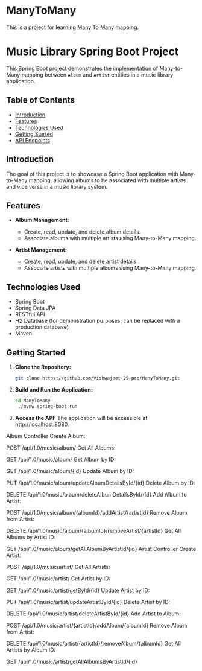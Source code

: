 # ManyToMany
This is a project for learning Many To Many mapping. 
# Music Library Spring Boot Project

This Spring Boot project demonstrates the implementation of Many-to-Many mapping between `Album` and `Artist` entities in a music library application.

## Table of Contents
- [Introduction](#introduction)
- [Features](#features)
- [Technologies Used](#technologies-used)
- [Getting Started](#getting-started)
- [API Endpoints](#api-endpoints)

## Introduction

The goal of this project is to showcase a Spring Boot application with Many-to-Many mapping, allowing albums to be associated with multiple artists and vice versa in a music library system.

## Features

- **Album Management:**
  - Create, read, update, and delete album details.
  - Associate albums with multiple artists using Many-to-Many mapping.

- **Artist Management:**
  - Create, read, update, and delete artist details.
  - Associate artists with multiple albums using Many-to-Many mapping.

## Technologies Used

- Spring Boot
- Spring Data JPA
- RESTful API
- H2 Database (for demonstration purposes; can be replaced with a production database)
- Maven

## Getting Started

1. **Clone the Repository:**
   ```bash
   git clone https://github.com/Vishwajeet-29-pro/ManyToMany.git

2. **Build and Run the Application:**
   ```bash
   cd ManyToMany
    ./mvnw spring-boot:run

3. **Access the API:**
The application will be accessible at http://localhost:8080.

Album Controller
Create Album:

POST /api/1.0/music/album/
Get All Albums:

GET /api/1.0/music/album/
Get Album by ID:

GET /api/1.0/music/album/{id}
Update Album by ID:

PUT /api/1.0/music/album/updateAlbumDetailsById/{id}
Delete Album by ID:

DELETE /api/1.0/music/album/deleteAlbumDetailsById/{id}
Add Album to Artist:

POST /api/1.0/music/album/{albumId}/addArtist/{artistId}
Remove Album from Artist:

DELETE /api/1.0/music/album/{albumId}/removeArtist/{artistId}
Get All Albums by Artist ID:

GET /api/1.0/music/album/getAllAlbumByArtistId/{id}
Artist Controller
Create Artist:

POST /api/1.0/music/artist/
Get All Artists:

GET /api/1.0/music/artist/
Get Artist by ID:

GET /api/1.0/music/artist/getById/{id}
Update Artist by ID:

PUT /api/1.0/music/artist/updateArtistById/{id}
Delete Artist by ID:

DELETE /api/1.0/music/artist/deleteArtistById/{id}
Add Artist to Album:

POST /api/1.0/music/artist/{artistId}/addAlbum/{albumId}
Remove Album from Artist:

DELETE /api/1.0/music/artist/{artistId}/removeAlbum/{albumId}
Get All Artists by Album ID:

GET /api/1.0/music/artist/getAllAlbumsByArtistId/{id}

